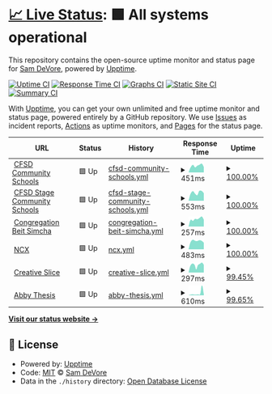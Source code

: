 # [📈 Live Status](https://sdevore.github.io/upptime): <!--live status--> **🟩 All systems operational**

This repository contains the open-source uptime monitor and status page for [Sam DeVore](http://scidsolutions.com), powered by [Upptime](https://github.com/upptime/upptime).

[![Uptime CI](https://github.com/sdevore/upptime/workflows/Uptime%20CI/badge.svg)](https://github.com/sdevore/upptime/actions?query=workflow%3A%22Uptime+CI%22)
[![Response Time CI](https://github.com/sdevore/upptime/workflows/Response%20Time%20CI/badge.svg)](https://github.com/sdevore/upptime/actions?query=workflow%3A%22Response+Time+CI%22)
[![Graphs CI](https://github.com/sdevore/upptime/workflows/Graphs%20CI/badge.svg)](https://github.com/sdevore/upptime/actions?query=workflow%3A%22Graphs+CI%22)
[![Static Site CI](https://github.com/sdevore/upptime/workflows/Static%20Site%20CI/badge.svg)](https://github.com/sdevore/upptime/actions?query=workflow%3A%22Static+Site+CI%22)
[![Summary CI](https://github.com/sdevore/upptime/workflows/Summary%20CI/badge.svg)](https://github.com/sdevore/upptime/actions?query=workflow%3A%22Summary+CI%22)

With [Upptime](https://upptime.js.org), you can get your own unlimited and free uptime monitor and status page, powered entirely by a GitHub repository. We use [Issues](https://github.com/sdevore/upptime/issues) as incident reports, [Actions](https://github.com/sdevore/upptime/actions) as uptime monitors, and [Pages](https://sdevore.github.io/upptime) for the status page.

<!--start: status pages-->
<!-- This summary is generated by Upptime (https://github.com/upptime/upptime) -->
<!-- Do not edit this manually, your changes will be overwritten -->
<!-- prettier-ignore -->
| URL | Status | History | Response Time | Uptime |
| --- | ------ | ------- | ------------- | ------ |
| <img alt="" src="https://icons.duckduckgo.com/ip3/cs.cfsd16.org.ico" height="13"> [CFSD Community Schools](https://cs.cfsd16.org) | 🟩 Up | [cfsd-community-schools.yml](https://github.com/sdevore/upptime/commits/HEAD/history/cfsd-community-schools.yml) | <details><summary><img alt="Response time graph" src="./graphs/cfsd-community-schools/response-time-week.png" height="20"> 451ms</summary><br><a href="https://sdevore.github.io/upptime/history/cfsd-community-schools"><img alt="Response time 393" src="https://img.shields.io/endpoint?url=https%3A%2F%2Fraw.githubusercontent.com%2Fsdevore%2Fupptime%2FHEAD%2Fapi%2Fcfsd-community-schools%2Fresponse-time.json"></a><br><a href="https://sdevore.github.io/upptime/history/cfsd-community-schools"><img alt="24-hour response time 367" src="https://img.shields.io/endpoint?url=https%3A%2F%2Fraw.githubusercontent.com%2Fsdevore%2Fupptime%2FHEAD%2Fapi%2Fcfsd-community-schools%2Fresponse-time-day.json"></a><br><a href="https://sdevore.github.io/upptime/history/cfsd-community-schools"><img alt="7-day response time 451" src="https://img.shields.io/endpoint?url=https%3A%2F%2Fraw.githubusercontent.com%2Fsdevore%2Fupptime%2FHEAD%2Fapi%2Fcfsd-community-schools%2Fresponse-time-week.json"></a><br><a href="https://sdevore.github.io/upptime/history/cfsd-community-schools"><img alt="30-day response time 392" src="https://img.shields.io/endpoint?url=https%3A%2F%2Fraw.githubusercontent.com%2Fsdevore%2Fupptime%2FHEAD%2Fapi%2Fcfsd-community-schools%2Fresponse-time-month.json"></a><br><a href="https://sdevore.github.io/upptime/history/cfsd-community-schools"><img alt="1-year response time 393" src="https://img.shields.io/endpoint?url=https%3A%2F%2Fraw.githubusercontent.com%2Fsdevore%2Fupptime%2FHEAD%2Fapi%2Fcfsd-community-schools%2Fresponse-time-year.json"></a></details> | <details><summary><a href="https://sdevore.github.io/upptime/history/cfsd-community-schools">100.00%</a></summary><a href="https://sdevore.github.io/upptime/history/cfsd-community-schools"><img alt="All-time uptime 100.00%" src="https://img.shields.io/endpoint?url=https%3A%2F%2Fraw.githubusercontent.com%2Fsdevore%2Fupptime%2FHEAD%2Fapi%2Fcfsd-community-schools%2Fuptime.json"></a><br><a href="https://sdevore.github.io/upptime/history/cfsd-community-schools"><img alt="24-hour uptime 100.00%" src="https://img.shields.io/endpoint?url=https%3A%2F%2Fraw.githubusercontent.com%2Fsdevore%2Fupptime%2FHEAD%2Fapi%2Fcfsd-community-schools%2Fuptime-day.json"></a><br><a href="https://sdevore.github.io/upptime/history/cfsd-community-schools"><img alt="7-day uptime 100.00%" src="https://img.shields.io/endpoint?url=https%3A%2F%2Fraw.githubusercontent.com%2Fsdevore%2Fupptime%2FHEAD%2Fapi%2Fcfsd-community-schools%2Fuptime-week.json"></a><br><a href="https://sdevore.github.io/upptime/history/cfsd-community-schools"><img alt="30-day uptime 100.00%" src="https://img.shields.io/endpoint?url=https%3A%2F%2Fraw.githubusercontent.com%2Fsdevore%2Fupptime%2FHEAD%2Fapi%2Fcfsd-community-schools%2Fuptime-month.json"></a><br><a href="https://sdevore.github.io/upptime/history/cfsd-community-schools"><img alt="1-year uptime 100.00%" src="https://img.shields.io/endpoint?url=https%3A%2F%2Fraw.githubusercontent.com%2Fsdevore%2Fupptime%2FHEAD%2Fapi%2Fcfsd-community-schools%2Fuptime-year.json"></a></details>
| <img alt="" src="https://icons.duckduckgo.com/ip3/cs3.cfsd16.org.ico" height="13"> [CFSD Stage Community Schools](https://cs3.cfsd16.org) | 🟩 Up | [cfsd-stage-community-schools.yml](https://github.com/sdevore/upptime/commits/HEAD/history/cfsd-stage-community-schools.yml) | <details><summary><img alt="Response time graph" src="./graphs/cfsd-stage-community-schools/response-time-week.png" height="20"> 553ms</summary><br><a href="https://sdevore.github.io/upptime/history/cfsd-stage-community-schools"><img alt="Response time 450" src="https://img.shields.io/endpoint?url=https%3A%2F%2Fraw.githubusercontent.com%2Fsdevore%2Fupptime%2FHEAD%2Fapi%2Fcfsd-stage-community-schools%2Fresponse-time.json"></a><br><a href="https://sdevore.github.io/upptime/history/cfsd-stage-community-schools"><img alt="24-hour response time 514" src="https://img.shields.io/endpoint?url=https%3A%2F%2Fraw.githubusercontent.com%2Fsdevore%2Fupptime%2FHEAD%2Fapi%2Fcfsd-stage-community-schools%2Fresponse-time-day.json"></a><br><a href="https://sdevore.github.io/upptime/history/cfsd-stage-community-schools"><img alt="7-day response time 553" src="https://img.shields.io/endpoint?url=https%3A%2F%2Fraw.githubusercontent.com%2Fsdevore%2Fupptime%2FHEAD%2Fapi%2Fcfsd-stage-community-schools%2Fresponse-time-week.json"></a><br><a href="https://sdevore.github.io/upptime/history/cfsd-stage-community-schools"><img alt="30-day response time 474" src="https://img.shields.io/endpoint?url=https%3A%2F%2Fraw.githubusercontent.com%2Fsdevore%2Fupptime%2FHEAD%2Fapi%2Fcfsd-stage-community-schools%2Fresponse-time-month.json"></a><br><a href="https://sdevore.github.io/upptime/history/cfsd-stage-community-schools"><img alt="1-year response time 450" src="https://img.shields.io/endpoint?url=https%3A%2F%2Fraw.githubusercontent.com%2Fsdevore%2Fupptime%2FHEAD%2Fapi%2Fcfsd-stage-community-schools%2Fresponse-time-year.json"></a></details> | <details><summary><a href="https://sdevore.github.io/upptime/history/cfsd-stage-community-schools">100.00%</a></summary><a href="https://sdevore.github.io/upptime/history/cfsd-stage-community-schools"><img alt="All-time uptime 100.00%" src="https://img.shields.io/endpoint?url=https%3A%2F%2Fraw.githubusercontent.com%2Fsdevore%2Fupptime%2FHEAD%2Fapi%2Fcfsd-stage-community-schools%2Fuptime.json"></a><br><a href="https://sdevore.github.io/upptime/history/cfsd-stage-community-schools"><img alt="24-hour uptime 100.00%" src="https://img.shields.io/endpoint?url=https%3A%2F%2Fraw.githubusercontent.com%2Fsdevore%2Fupptime%2FHEAD%2Fapi%2Fcfsd-stage-community-schools%2Fuptime-day.json"></a><br><a href="https://sdevore.github.io/upptime/history/cfsd-stage-community-schools"><img alt="7-day uptime 100.00%" src="https://img.shields.io/endpoint?url=https%3A%2F%2Fraw.githubusercontent.com%2Fsdevore%2Fupptime%2FHEAD%2Fapi%2Fcfsd-stage-community-schools%2Fuptime-week.json"></a><br><a href="https://sdevore.github.io/upptime/history/cfsd-stage-community-schools"><img alt="30-day uptime 100.00%" src="https://img.shields.io/endpoint?url=https%3A%2F%2Fraw.githubusercontent.com%2Fsdevore%2Fupptime%2FHEAD%2Fapi%2Fcfsd-stage-community-schools%2Fuptime-month.json"></a><br><a href="https://sdevore.github.io/upptime/history/cfsd-stage-community-schools"><img alt="1-year uptime 100.00%" src="https://img.shields.io/endpoint?url=https%3A%2F%2Fraw.githubusercontent.com%2Fsdevore%2Fupptime%2FHEAD%2Fapi%2Fcfsd-stage-community-schools%2Fuptime-year.json"></a></details>
| <img alt="" src="https://icons.duckduckgo.com/ip3/beitsimchatucson.org.ico" height="13"> [Congregation Beit Simcha](https://beitsimchatucson.org) | 🟩 Up | [congregation-beit-simcha.yml](https://github.com/sdevore/upptime/commits/HEAD/history/congregation-beit-simcha.yml) | <details><summary><img alt="Response time graph" src="./graphs/congregation-beit-simcha/response-time-week.png" height="20"> 257ms</summary><br><a href="https://sdevore.github.io/upptime/history/congregation-beit-simcha"><img alt="Response time 340" src="https://img.shields.io/endpoint?url=https%3A%2F%2Fraw.githubusercontent.com%2Fsdevore%2Fupptime%2FHEAD%2Fapi%2Fcongregation-beit-simcha%2Fresponse-time.json"></a><br><a href="https://sdevore.github.io/upptime/history/congregation-beit-simcha"><img alt="24-hour response time 231" src="https://img.shields.io/endpoint?url=https%3A%2F%2Fraw.githubusercontent.com%2Fsdevore%2Fupptime%2FHEAD%2Fapi%2Fcongregation-beit-simcha%2Fresponse-time-day.json"></a><br><a href="https://sdevore.github.io/upptime/history/congregation-beit-simcha"><img alt="7-day response time 257" src="https://img.shields.io/endpoint?url=https%3A%2F%2Fraw.githubusercontent.com%2Fsdevore%2Fupptime%2FHEAD%2Fapi%2Fcongregation-beit-simcha%2Fresponse-time-week.json"></a><br><a href="https://sdevore.github.io/upptime/history/congregation-beit-simcha"><img alt="30-day response time 298" src="https://img.shields.io/endpoint?url=https%3A%2F%2Fraw.githubusercontent.com%2Fsdevore%2Fupptime%2FHEAD%2Fapi%2Fcongregation-beit-simcha%2Fresponse-time-month.json"></a><br><a href="https://sdevore.github.io/upptime/history/congregation-beit-simcha"><img alt="1-year response time 340" src="https://img.shields.io/endpoint?url=https%3A%2F%2Fraw.githubusercontent.com%2Fsdevore%2Fupptime%2FHEAD%2Fapi%2Fcongregation-beit-simcha%2Fresponse-time-year.json"></a></details> | <details><summary><a href="https://sdevore.github.io/upptime/history/congregation-beit-simcha">100.00%</a></summary><a href="https://sdevore.github.io/upptime/history/congregation-beit-simcha"><img alt="All-time uptime 100.00%" src="https://img.shields.io/endpoint?url=https%3A%2F%2Fraw.githubusercontent.com%2Fsdevore%2Fupptime%2FHEAD%2Fapi%2Fcongregation-beit-simcha%2Fuptime.json"></a><br><a href="https://sdevore.github.io/upptime/history/congregation-beit-simcha"><img alt="24-hour uptime 100.00%" src="https://img.shields.io/endpoint?url=https%3A%2F%2Fraw.githubusercontent.com%2Fsdevore%2Fupptime%2FHEAD%2Fapi%2Fcongregation-beit-simcha%2Fuptime-day.json"></a><br><a href="https://sdevore.github.io/upptime/history/congregation-beit-simcha"><img alt="7-day uptime 100.00%" src="https://img.shields.io/endpoint?url=https%3A%2F%2Fraw.githubusercontent.com%2Fsdevore%2Fupptime%2FHEAD%2Fapi%2Fcongregation-beit-simcha%2Fuptime-week.json"></a><br><a href="https://sdevore.github.io/upptime/history/congregation-beit-simcha"><img alt="30-day uptime 100.00%" src="https://img.shields.io/endpoint?url=https%3A%2F%2Fraw.githubusercontent.com%2Fsdevore%2Fupptime%2FHEAD%2Fapi%2Fcongregation-beit-simcha%2Fuptime-month.json"></a><br><a href="https://sdevore.github.io/upptime/history/congregation-beit-simcha"><img alt="1-year uptime 100.00%" src="https://img.shields.io/endpoint?url=https%3A%2F%2Fraw.githubusercontent.com%2Fsdevore%2Fupptime%2FHEAD%2Fapi%2Fcongregation-beit-simcha%2Fuptime-year.json"></a></details>
| <img alt="" src="https://icons.duckduckgo.com/ip3/ncx.com.ico" height="13"> [NCX](https://ncx.com) | 🟩 Up | [ncx.yml](https://github.com/sdevore/upptime/commits/HEAD/history/ncx.yml) | <details><summary><img alt="Response time graph" src="./graphs/ncx/response-time-week.png" height="20"> 483ms</summary><br><a href="https://sdevore.github.io/upptime/history/ncx"><img alt="Response time 450" src="https://img.shields.io/endpoint?url=https%3A%2F%2Fraw.githubusercontent.com%2Fsdevore%2Fupptime%2FHEAD%2Fapi%2Fncx%2Fresponse-time.json"></a><br><a href="https://sdevore.github.io/upptime/history/ncx"><img alt="24-hour response time 385" src="https://img.shields.io/endpoint?url=https%3A%2F%2Fraw.githubusercontent.com%2Fsdevore%2Fupptime%2FHEAD%2Fapi%2Fncx%2Fresponse-time-day.json"></a><br><a href="https://sdevore.github.io/upptime/history/ncx"><img alt="7-day response time 483" src="https://img.shields.io/endpoint?url=https%3A%2F%2Fraw.githubusercontent.com%2Fsdevore%2Fupptime%2FHEAD%2Fapi%2Fncx%2Fresponse-time-week.json"></a><br><a href="https://sdevore.github.io/upptime/history/ncx"><img alt="30-day response time 418" src="https://img.shields.io/endpoint?url=https%3A%2F%2Fraw.githubusercontent.com%2Fsdevore%2Fupptime%2FHEAD%2Fapi%2Fncx%2Fresponse-time-month.json"></a><br><a href="https://sdevore.github.io/upptime/history/ncx"><img alt="1-year response time 450" src="https://img.shields.io/endpoint?url=https%3A%2F%2Fraw.githubusercontent.com%2Fsdevore%2Fupptime%2FHEAD%2Fapi%2Fncx%2Fresponse-time-year.json"></a></details> | <details><summary><a href="https://sdevore.github.io/upptime/history/ncx">100.00%</a></summary><a href="https://sdevore.github.io/upptime/history/ncx"><img alt="All-time uptime 100.00%" src="https://img.shields.io/endpoint?url=https%3A%2F%2Fraw.githubusercontent.com%2Fsdevore%2Fupptime%2FHEAD%2Fapi%2Fncx%2Fuptime.json"></a><br><a href="https://sdevore.github.io/upptime/history/ncx"><img alt="24-hour uptime 100.00%" src="https://img.shields.io/endpoint?url=https%3A%2F%2Fraw.githubusercontent.com%2Fsdevore%2Fupptime%2FHEAD%2Fapi%2Fncx%2Fuptime-day.json"></a><br><a href="https://sdevore.github.io/upptime/history/ncx"><img alt="7-day uptime 100.00%" src="https://img.shields.io/endpoint?url=https%3A%2F%2Fraw.githubusercontent.com%2Fsdevore%2Fupptime%2FHEAD%2Fapi%2Fncx%2Fuptime-week.json"></a><br><a href="https://sdevore.github.io/upptime/history/ncx"><img alt="30-day uptime 100.00%" src="https://img.shields.io/endpoint?url=https%3A%2F%2Fraw.githubusercontent.com%2Fsdevore%2Fupptime%2FHEAD%2Fapi%2Fncx%2Fuptime-month.json"></a><br><a href="https://sdevore.github.io/upptime/history/ncx"><img alt="1-year uptime 100.00%" src="https://img.shields.io/endpoint?url=https%3A%2F%2Fraw.githubusercontent.com%2Fsdevore%2Fupptime%2FHEAD%2Fapi%2Fncx%2Fuptime-year.json"></a></details>
| <img alt="" src="https://icons.duckduckgo.com/ip3/creativeslice.com.ico" height="13"> [Creative Slice](https://creativeslice.com) | 🟩 Up | [creative-slice.yml](https://github.com/sdevore/upptime/commits/HEAD/history/creative-slice.yml) | <details><summary><img alt="Response time graph" src="./graphs/creative-slice/response-time-week.png" height="20"> 297ms</summary><br><a href="https://sdevore.github.io/upptime/history/creative-slice"><img alt="Response time 271" src="https://img.shields.io/endpoint?url=https%3A%2F%2Fraw.githubusercontent.com%2Fsdevore%2Fupptime%2FHEAD%2Fapi%2Fcreative-slice%2Fresponse-time.json"></a><br><a href="https://sdevore.github.io/upptime/history/creative-slice"><img alt="24-hour response time 300" src="https://img.shields.io/endpoint?url=https%3A%2F%2Fraw.githubusercontent.com%2Fsdevore%2Fupptime%2FHEAD%2Fapi%2Fcreative-slice%2Fresponse-time-day.json"></a><br><a href="https://sdevore.github.io/upptime/history/creative-slice"><img alt="7-day response time 297" src="https://img.shields.io/endpoint?url=https%3A%2F%2Fraw.githubusercontent.com%2Fsdevore%2Fupptime%2FHEAD%2Fapi%2Fcreative-slice%2Fresponse-time-week.json"></a><br><a href="https://sdevore.github.io/upptime/history/creative-slice"><img alt="30-day response time 275" src="https://img.shields.io/endpoint?url=https%3A%2F%2Fraw.githubusercontent.com%2Fsdevore%2Fupptime%2FHEAD%2Fapi%2Fcreative-slice%2Fresponse-time-month.json"></a><br><a href="https://sdevore.github.io/upptime/history/creative-slice"><img alt="1-year response time 271" src="https://img.shields.io/endpoint?url=https%3A%2F%2Fraw.githubusercontent.com%2Fsdevore%2Fupptime%2FHEAD%2Fapi%2Fcreative-slice%2Fresponse-time-year.json"></a></details> | <details><summary><a href="https://sdevore.github.io/upptime/history/creative-slice">99.45%</a></summary><a href="https://sdevore.github.io/upptime/history/creative-slice"><img alt="All-time uptime 99.94%" src="https://img.shields.io/endpoint?url=https%3A%2F%2Fraw.githubusercontent.com%2Fsdevore%2Fupptime%2FHEAD%2Fapi%2Fcreative-slice%2Fuptime.json"></a><br><a href="https://sdevore.github.io/upptime/history/creative-slice"><img alt="24-hour uptime 100.00%" src="https://img.shields.io/endpoint?url=https%3A%2F%2Fraw.githubusercontent.com%2Fsdevore%2Fupptime%2FHEAD%2Fapi%2Fcreative-slice%2Fuptime-day.json"></a><br><a href="https://sdevore.github.io/upptime/history/creative-slice"><img alt="7-day uptime 99.45%" src="https://img.shields.io/endpoint?url=https%3A%2F%2Fraw.githubusercontent.com%2Fsdevore%2Fupptime%2FHEAD%2Fapi%2Fcreative-slice%2Fuptime-week.json"></a><br><a href="https://sdevore.github.io/upptime/history/creative-slice"><img alt="30-day uptime 99.87%" src="https://img.shields.io/endpoint?url=https%3A%2F%2Fraw.githubusercontent.com%2Fsdevore%2Fupptime%2FHEAD%2Fapi%2Fcreative-slice%2Fuptime-month.json"></a><br><a href="https://sdevore.github.io/upptime/history/creative-slice"><img alt="1-year uptime 99.94%" src="https://img.shields.io/endpoint?url=https%3A%2F%2Fraw.githubusercontent.com%2Fsdevore%2Fupptime%2FHEAD%2Fapi%2Fcreative-slice%2Fuptime-year.json"></a></details>
| <img alt="" src="https://icons.duckduckgo.com/ip3/thesis.abigaildevore.com.ico" height="13"> [Abby Thesis](https://thesis.abigaildevore.com) | 🟩 Up | [abby-thesis.yml](https://github.com/sdevore/upptime/commits/HEAD/history/abby-thesis.yml) | <details><summary><img alt="Response time graph" src="./graphs/abby-thesis/response-time-week.png" height="20"> 610ms</summary><br><a href="https://sdevore.github.io/upptime/history/abby-thesis"><img alt="Response time 300" src="https://img.shields.io/endpoint?url=https%3A%2F%2Fraw.githubusercontent.com%2Fsdevore%2Fupptime%2FHEAD%2Fapi%2Fabby-thesis%2Fresponse-time.json"></a><br><a href="https://sdevore.github.io/upptime/history/abby-thesis"><img alt="24-hour response time 209" src="https://img.shields.io/endpoint?url=https%3A%2F%2Fraw.githubusercontent.com%2Fsdevore%2Fupptime%2FHEAD%2Fapi%2Fabby-thesis%2Fresponse-time-day.json"></a><br><a href="https://sdevore.github.io/upptime/history/abby-thesis"><img alt="7-day response time 610" src="https://img.shields.io/endpoint?url=https%3A%2F%2Fraw.githubusercontent.com%2Fsdevore%2Fupptime%2FHEAD%2Fapi%2Fabby-thesis%2Fresponse-time-week.json"></a><br><a href="https://sdevore.github.io/upptime/history/abby-thesis"><img alt="30-day response time 346" src="https://img.shields.io/endpoint?url=https%3A%2F%2Fraw.githubusercontent.com%2Fsdevore%2Fupptime%2FHEAD%2Fapi%2Fabby-thesis%2Fresponse-time-month.json"></a><br><a href="https://sdevore.github.io/upptime/history/abby-thesis"><img alt="1-year response time 300" src="https://img.shields.io/endpoint?url=https%3A%2F%2Fraw.githubusercontent.com%2Fsdevore%2Fupptime%2FHEAD%2Fapi%2Fabby-thesis%2Fresponse-time-year.json"></a></details> | <details><summary><a href="https://sdevore.github.io/upptime/history/abby-thesis">99.65%</a></summary><a href="https://sdevore.github.io/upptime/history/abby-thesis"><img alt="All-time uptime 99.96%" src="https://img.shields.io/endpoint?url=https%3A%2F%2Fraw.githubusercontent.com%2Fsdevore%2Fupptime%2FHEAD%2Fapi%2Fabby-thesis%2Fuptime.json"></a><br><a href="https://sdevore.github.io/upptime/history/abby-thesis"><img alt="24-hour uptime 100.00%" src="https://img.shields.io/endpoint?url=https%3A%2F%2Fraw.githubusercontent.com%2Fsdevore%2Fupptime%2FHEAD%2Fapi%2Fabby-thesis%2Fuptime-day.json"></a><br><a href="https://sdevore.github.io/upptime/history/abby-thesis"><img alt="7-day uptime 99.65%" src="https://img.shields.io/endpoint?url=https%3A%2F%2Fraw.githubusercontent.com%2Fsdevore%2Fupptime%2FHEAD%2Fapi%2Fabby-thesis%2Fuptime-week.json"></a><br><a href="https://sdevore.github.io/upptime/history/abby-thesis"><img alt="30-day uptime 99.92%" src="https://img.shields.io/endpoint?url=https%3A%2F%2Fraw.githubusercontent.com%2Fsdevore%2Fupptime%2FHEAD%2Fapi%2Fabby-thesis%2Fuptime-month.json"></a><br><a href="https://sdevore.github.io/upptime/history/abby-thesis"><img alt="1-year uptime 99.96%" src="https://img.shields.io/endpoint?url=https%3A%2F%2Fraw.githubusercontent.com%2Fsdevore%2Fupptime%2FHEAD%2Fapi%2Fabby-thesis%2Fuptime-year.json"></a></details>

<!--end: status pages-->

[**Visit our status website →**](https://sdevore.github.io/upptime)

## 📄 License

- Powered by: [Upptime](https://github.com/upptime/upptime)
- Code: [MIT](./LICENSE) © [Sam DeVore](http://scidsolutions.com)
- Data in the `./history` directory: [Open Database License](https://opendatacommons.org/licenses/odbl/1-0/)
